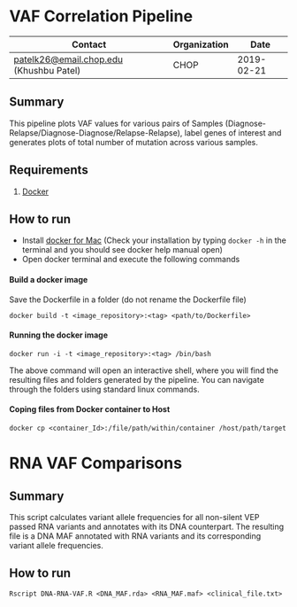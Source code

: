 # VAF Correlation Pipeline

| Contact | Organization | Date |
|---------|--------------|------|
|patelk26@email.chop.edu (Khushbu Patel)| CHOP | 2019-02-21 |


## Summary 
This pipeline plots VAF values for various pairs of Samples (Diagnose-Relapse/Diagnose-Diagnose/Relapse-Relapse), label genes of interest and generates plots of total number of mutation across various samples.

## Requirements
1. [Docker](https://www.docker.com/get-started)


## How to run
- Install [docker for Mac](https://hub.docker.com/editions/community/docker-ce-desktop-mac) (Check your installation by typing `docker -h` in the terminal and you should see docker help manual open)
- Open docker terminal and execute the following commands

#### Build a docker image
Save the Dockerfile in a folder (do not rename the Dockerfile file)

`docker build -t <image_repository>:<tag> <path/to/Dockerfile>`



#### Running the docker image
`docker run -i -t <image_repository>:<tag> /bin/bash`

The above command will open an interactive shell, where you will find the resulting files and folders generated by the pipeline. You can navigate through the folders using standard linux commands. 


#### Coping files from Docker container to Host
`docker cp <container_Id>:/file/path/within/container /host/path/target`


# RNA VAF Comparisons

## Summary
This script calculates variant allele frequencies for all non-silent VEP passed RNA variants and annotates with its DNA counterpart. The resulting file is a DNA MAF annotated with RNA variants and its corresponding variant allele frequencies.

## How to run
`Rscript DNA-RNA-VAF.R <DNA_MAF.rda> <RNA_MAF.maf> <clinical_file.txt>`

